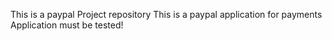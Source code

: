 This is a paypal Project repository
This is a paypal application for payments
Application must be tested!
